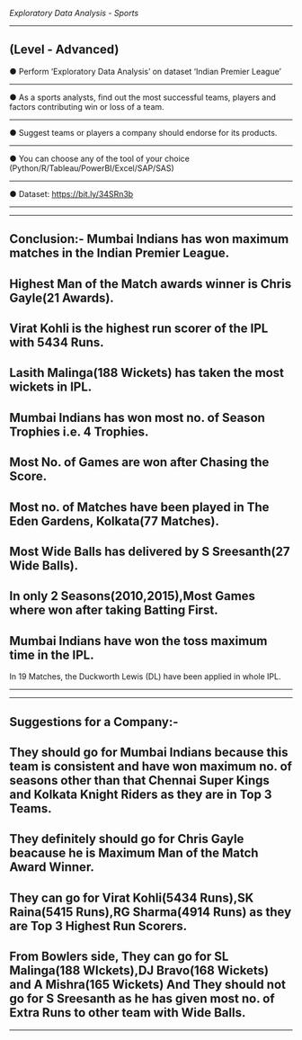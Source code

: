 *Exploratory Data Analysis - Sports*

----------------------------------------------------------------
(Level - Advanced)
----------------------------------------------------------------

● Perform ‘Exploratory Data Analysis’ on dataset ‘Indian Premier League’
*****************************************************************************************
● As a sports analysts, find out the most successful teams, players and factors
contributing win or loss of a team.
*****************************************************************************************
● Suggest teams or players a company should endorse for its products.
*****************************************************************************************
● You can choose any of the tool of your choice
(Python/R/Tableau/PowerBI/Excel/SAP/SAS)
*****************************************************************************************
● Dataset: https://bit.ly/34SRn3b
*****************************************************************************************

-----------------------------------------------------------------------------------------

Conclusion:-
Mumbai Indians has won maximum matches in the Indian Premier League.
-----------------------------------------------------------------------------------------
Highest Man of the Match awards winner is Chris Gayle(21 Awards).
-----------------------------------------------------------------------------------------
Virat Kohli is the highest run scorer of the IPL with 5434 Runs.
-----------------------------------------------------------------------------------------
Lasith Malinga(188 Wickets) has taken the most wickets in IPL.
-----------------------------------------------------------------------------------------
Mumbai Indians has won most no. of Season Trophies i.e. 4 Trophies.
-----------------------------------------------------------------------------------------
Most No. of Games are won after Chasing the Score.
-----------------------------------------------------------------------------------------
Most no. of Matches have been played in The Eden Gardens, Kolkata(77 Matches).
-----------------------------------------------------------------------------------------
Most Wide Balls has delivered by S Sreesanth(27 Wide Balls).
-----------------------------------------------------------------------------------------
In only 2 Seasons(2010,2015),Most Games where won after taking Batting First.
-----------------------------------------------------------------------------------------
Mumbai Indians have won the toss maximum time in the IPL.
-----------------------------------------------------------------------------------------
In 19 Matches, the Duckworth Lewis (DL) have been applied in whole IPL.
_____________________________________________________________________________________
_____________________________________________________________________________________
Suggestions for a Company:-
-----------------------------------------------------------------------------------------
They should go for Mumbai Indians because this team is consistent and have won maximum no. of seasons other than that Chennai Super Kings and Kolkata Knight Riders as they are in Top 3 Teams.
-----------------------------------------------------------------------------------------
They definitely should go for Chris Gayle beacause he is Maximum Man of the Match Award Winner.
-----------------------------------------------------------------------------------------
They can go for Virat Kohli(5434 Runs),SK Raina(5415 Runs),RG Sharma(4914 Runs) as they are Top 3 Highest Run Scorers.
-----------------------------------------------------------------------------------------
From Bowlers side, They can go for SL Malinga(188 WIckets),DJ Bravo(168 Wickets) and A Mishra(165 Wickets) And They should not go for S Sreesanth as he has given most no. of Extra Runs to other team with Wide Balls.
-----------------------------------------------------------------------------------------
-------------------------------------------------------------------------------------
